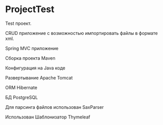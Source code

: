 # ProjectTest
Test проект.

CRUD приложение с возможностью импортировать файлы в формате xml.


Spring MVC приложение

Сборка проекта Maven

Конфигурация на Java коде

Развертывание Apache Tomcat

ORM Hibernate

БД PostgreSQL

Для парсинга файлов использован SaxParser

Использован Шаблонизатор Thymeleaf

